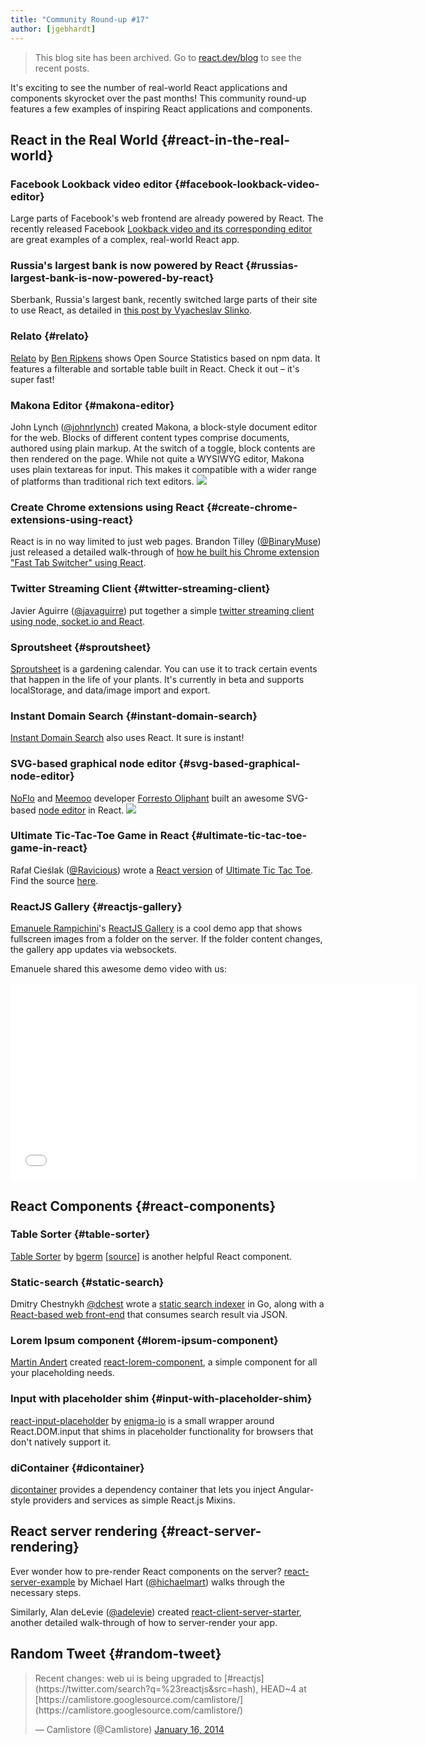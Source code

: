 ```yaml
---
title: "Community Round-up #17"
author: [jgebhardt]
---
```


<div class="scary">

> This blog site has been archived. Go to [react.dev/blog](https://react.dev/blog) to see the recent posts.

</div>


It's exciting to see the number of real-world React applications and components skyrocket over the past months! This community round-up features a few examples of inspiring React applications and components.

## React in the Real World {#react-in-the-real-world}

### Facebook Lookback video editor {#facebook-lookback-video-editor}
Large parts of Facebook's web frontend are already powered by React. The recently released Facebook [Lookback video and its corresponding editor](https://www.facebook.com/lookback/edit/) are great examples of a complex, real-world React app.

### Russia's largest bank is now powered by React {#russias-largest-bank-is-now-powered-by-react}
Sberbank, Russia's largest bank, recently switched large parts of their site to use React, as detailed in [this post by Vyacheslav Slinko](https://groups.google.com/forum/#!topic/reactjs/Kj6WATX0atg).

### Relato {#relato}
[Relato](https://bripkens.github.io/relato/) by [Ben Ripkens](https://github.com/bripkens) shows Open Source Statistics based on npm data. It features a filterable and sortable table built in React. Check it out &ndash; it's super fast!

### Makona Editor {#makona-editor}

 John Lynch ([@johnrlynch](https://twitter.com/johnrlynch)) created Makona, a block-style document editor for the web. Blocks of different content types comprise documents, authored using plain markup. At the switch of a toggle, block contents are then rendered on the page. While not quite a WYSIWYG editor, Makona uses plain textareas for input. This makes it compatible with a wider range of platforms than traditional rich text editors.
[![](../images/blog/makona-editor.png)](https://johnthethird.github.io/makona-editor/)

### Create Chrome extensions using React {#create-chrome-extensions-using-react}
React is in no way limited to just web pages. Brandon Tilley ([@BinaryMuse](https://twitter.com/BinaryMuse)) just released a detailed walk-through of [how he built his Chrome extension "Fast Tab Switcher" using React](http://brandontilley.com/2014/02/24/creating-chrome-extensions-with-react.html).


### Twitter Streaming Client {#twitter-streaming-client}

Javier Aguirre ([@javaguirre](https://twitter.com/javaguirre)) put together a simple [twitter streaming client using node, socket.io and React](http://javaguirre.net/2014/02/11/twitter-streaming-api-with-node-socket-io-and-reactjs/).


### Sproutsheet {#sproutsheet}

[Sproutsheet](http://sproutsheet.com/) is a gardening calendar. You can use it to track certain events that happen in the life of your plants. It's currently in beta and supports localStorage, and data/image import and export.

### Instant Domain Search {#instant-domain-search}
[Instant Domain Search](https://instantdomainsearch.com/) also uses React. It sure is instant!


### SVG-based graphical node editor {#svg-based-graphical-node-editor}
[NoFlo](http://noflojs.org/) and [Meemoo](http://meemoo.org/) developer [Forresto Oliphant](http://www.forresto.com/) built an awesome SVG-based [node editor](https://forresto.github.io/prototyping/react/) in React.
 [![](../images/blog/react-svg-fbp.png)](https://forresto.github.io/prototyping/react/)


### Ultimate Tic-Tac-Toe Game in React {#ultimate-tic-tac-toe-game-in-react}
Rafał Cieślak ([@Ravicious](https://twitter.com/Ravicious)) wrote a [React version](https://ravicious.github.io/ultimate-ttt/) of [Ultimate Tic Tac Toe](http://mathwithbaddrawings.com/2013/06/16/ultimate-tic-tac-toe/). Find the source [here](https://github.com/ravicious/ultimate-ttt).



### ReactJS Gallery {#reactjs-gallery}

[Emanuele Rampichini](https://github.com/lele85)'s [ReactJS Gallery](https://github.com/lele85/ReactGallery) is a cool demo app that shows fullscreen images from a folder on the server. If the folder content changes, the gallery app updates via websockets.

Emanuele shared this awesome demo video with us:

<iframe width="650" height="315" src="//www.youtube-nocookie.com/embed/jYcpaemt90M" frameborder="0" allowfullscreen></iframe>



## React Components {#react-components}


### Table Sorter {#table-sorter}
[Table Sorter](https://bgerm.github.io/react-table-sorter-demo/) by [bgerm](https://github.com/bgerm) [[source](https://github.com/bgerm/react-table-sorter-demo)] is another helpful React component.

### Static-search {#static-search}

Dmitry Chestnykh [@dchest](https://twitter.com/dchest) wrote a [static search indexer](https://github.com/dchest/static-search) in Go, along with a [React-based web front-end](http://www.codingrobots.com/search/) that consumes search result via JSON.

### Lorem Ipsum component {#lorem-ipsum-component}

[Martin Andert](https://github.com/martinandert) created [react-lorem-component](https://github.com/martinandert/react-lorem-component), a simple component for all your placeholding needs.

### Input with placeholder shim {#input-with-placeholder-shim}
[react-input-placeholder](enigma-io/react-input-placeholder) by [enigma-io](@enigma-io) is a small wrapper around React.DOM.input that shims in placeholder functionality for browsers that don't natively support it.

### diContainer {#dicontainer}

[dicontainer](https://github.com/SpektrumFM/dicontainer) provides a dependency container that lets you inject Angular-style providers and services as simple React.js Mixins.


## React server rendering {#react-server-rendering}

Ever wonder how to pre-render React components on the server? [react-server-example](https://github.com/mhart/react-server-example) by Michael Hart ([@hichaelmart](https://twitter.com/hichaelmart)) walks through the necessary steps.

Similarly, Alan deLevie ([@adelevie](https://twitter.com/adelevie)) created [react-client-server-starter](https://github.com/adelevie/react-client-server-starter), another detailed walk-through of how to server-render your app.



## Random Tweet {#random-tweet}

<div><blockquote class="twitter-tweet" lang="en"><p>Recent changes: web ui is being upgraded to [#reactjs](https://twitter.com/search?q=%23reactjs&src=hash), HEAD~4 at [https://camlistore.googlesource.com/camlistore/](https://camlistore.googlesource.com/camlistore/)</p>&mdash; Camlistore (@Camlistore) <a href="https://twitter.com/Camlistore/status/423925795820539904">January 16, 2014</a></blockquote></div>
